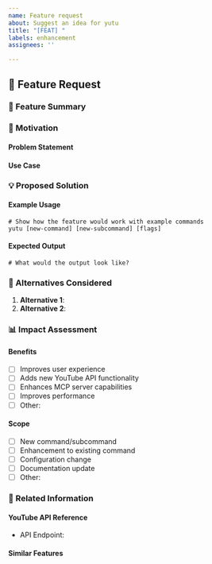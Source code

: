 ```yaml
---
name: Feature request
about: Suggest an idea for yutu
title: "[FEAT] "
labels: enhancement
assignees: ''

---
```


## 🚀 Feature Request

### 📝 Feature Summary
<!-- Provide a brief, clear summary of the feature you'd like to see -->

### 🎯 Motivation

#### Problem Statement

<!-- Describe the problem or limitation you're facing -->
<!-- Ex: "I'm always frustrated when I have to manually..." -->

#### Use Case
<!-- Describe specific scenarios where this feature would be useful -->

### 💡 Proposed Solution

<!-- Describe your ideal solution in detail -->

#### Example Usage

```shell
# Show how the feature would work with example commands
yutu [new-command] [new-subcommand] [flags]
```

#### Expected Output

```
# What would the output look like?
```

### 🔄 Alternatives Considered

<!-- Have you considered any alternative solutions or workarounds? -->

1. **Alternative 1**: <!-- Description -->
2. **Alternative 2**: <!-- Description -->

### 📊 Impact Assessment

#### Benefits

- [ ] Improves user experience
- [ ] Adds new YouTube API functionality
- [ ] Enhances MCP server capabilities
- [ ] Improves performance
- [ ] Other: <!-- Please specify -->

#### Scope

- [ ] New command/subcommand
- [ ] Enhancement to existing command
- [ ] Configuration change
- [ ] Documentation update
- [ ] Other: <!-- Please specify -->

### 🔗 Related Information

#### YouTube API Reference

<!-- Link to relevant YouTube API documentation if applicable -->
- API Endpoint: <!-- e.g., https://developers.google.com/youtube/v3/docs/videos/list -->

#### Similar Features

<!-- Are there similar features in other tools? -->
